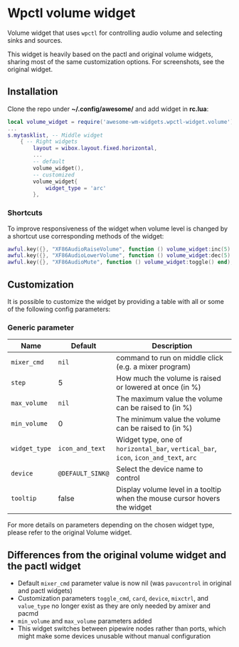 # Wpctl volume widget

Volume widget that uses `wpctl` for controlling audio volume and selecting sinks and sources.

This widget is heavily based on the pactl and original volume widgets, sharing most of the same customization options. For screenshots, see the original widget.

## Installation

Clone the repo under **~/.config/awesome/** and add widget in **rc.lua**:

```lua
local volume_widget = require('awesome-wm-widgets.wpctl-widget.volume')
...
s.mytasklist, -- Middle widget
	{ -- Right widgets
    	layout = wibox.layout.fixed.horizontal,
        ...
        -- default
        volume_widget(),
        -- customized
        volume_widget{
            widget_type = 'arc'
        },
```

### Shortcuts

To improve responsiveness of the widget when volume level is changed by a shortcut use corresponding methods of the widget:

```lua
awful.key({}, "XF86AudioRaiseVolume", function () volume_widget:inc(5) end),
awful.key({}, "XF86AudioLowerVolume", function () volume_widget:dec(5) end),
awful.key({}, "XF86AudioMute", function () volume_widget:toggle() end),
```

## Customization

It is possible to customize the widget by providing a table with all or some of the following config parameters:

### Generic parameter

| Name | Default | Description |
|---|---|---|
| `mixer_cmd` | `nil` | command to run on middle click (e.g. a mixer program) |
| `step` | 5 | How much the volume is raised or lowered at once (in %) |
| `max_volume` | `nil` | The maximum value the volume can be raised to (in %) |
| `min_volume` | 0 | The minimum value the volume can be raised to (in %) |
| `widget_type`| `icon_and_text`| Widget type, one of `horizontal_bar`, `vertical_bar`, `icon`, `icon_and_text`, `arc` |
| `device` | `@DEFAULT_SINK@` | Select the device name to control |
| `tooltip` | false | Display volume level in a tooltip when the mouse cursor hovers the widget |

For more details on parameters depending on the chosen widget type, please refer to the original Volume widget.

## Differences from the original volume widget and the pactl widget

* Default `mixer_cmd` parameter value is now nil (was `pavucontrol` in original and pactl widgets)
* Customization parameters `toggle_cmd`, `card`, `device`, `mixctrl`, and `value_type` no longer exist as they are only needed by amixer and pacmd
* `min_volume` and `max_volume` parameters added
* This widget switches between pipewire nodes rather than ports, which might make some devices unusable without manual configuration
